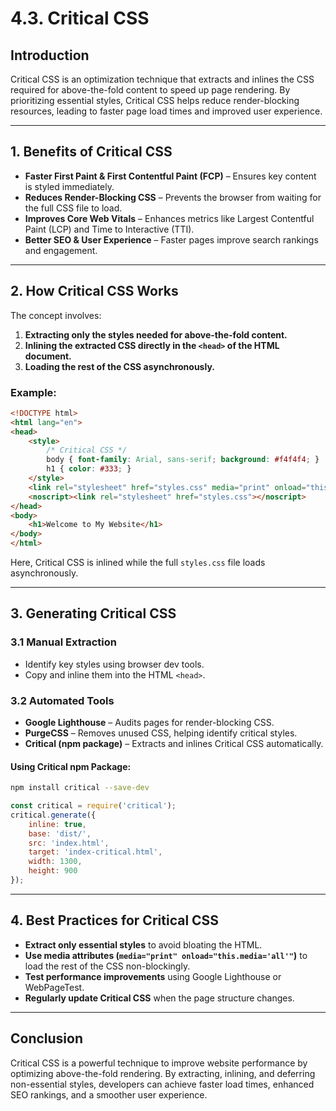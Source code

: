# 4.3. Critical CSS

## Introduction

Critical CSS is an optimization technique that extracts and inlines the CSS required for above-the-fold content to speed up page rendering. By prioritizing essential styles, Critical CSS helps reduce render-blocking resources, leading to faster page load times and improved user experience.

---

## 1. Benefits of Critical CSS

- **Faster First Paint & First Contentful Paint (FCP)** – Ensures key content is styled immediately.
- **Reduces Render-Blocking CSS** – Prevents the browser from waiting for the full CSS file to load.
- **Improves Core Web Vitals** – Enhances metrics like Largest Contentful Paint (LCP) and Time to Interactive (TTI).
- **Better SEO & User Experience** – Faster pages improve search rankings and engagement.

---

## 2. How Critical CSS Works

The concept involves:

1. **Extracting only the styles needed for above-the-fold content.**
2. **Inlining the extracted CSS directly in the `<head>` of the HTML document.**
3. **Loading the rest of the CSS asynchronously.**

### Example:
```html
<!DOCTYPE html>
<html lang="en">
<head>
    <style>
        /* Critical CSS */
        body { font-family: Arial, sans-serif; background: #f4f4f4; }
        h1 { color: #333; }
    </style>
    <link rel="stylesheet" href="styles.css" media="print" onload="this.media='all'">
    <noscript><link rel="stylesheet" href="styles.css"></noscript>
</head>
<body>
    <h1>Welcome to My Website</h1>
</body>
</html>
```
Here, Critical CSS is inlined while the full `styles.css` file loads asynchronously.

---

## 3. Generating Critical CSS

### 3.1 Manual Extraction
- Identify key styles using browser dev tools.
- Copy and inline them into the HTML `<head>`.

### 3.2 Automated Tools
- **Google Lighthouse** – Audits pages for render-blocking CSS.
- **PurgeCSS** – Removes unused CSS, helping identify critical styles.
- **Critical (npm package)** – Extracts and inlines Critical CSS automatically.

#### Using Critical npm Package:
```bash
npm install critical --save-dev
```
```javascript
const critical = require('critical');
critical.generate({
    inline: true,
    base: 'dist/',
    src: 'index.html',
    target: 'index-critical.html',
    width: 1300,
    height: 900
});
```

---

## 4. Best Practices for Critical CSS

- **Extract only essential styles** to avoid bloating the HTML.
- **Use media attributes (`media="print" onload="this.media='all'"`)** to load the rest of the CSS non-blockingly.
- **Test performance improvements** using Google Lighthouse or WebPageTest.
- **Regularly update Critical CSS** when the page structure changes.

---

## Conclusion

Critical CSS is a powerful technique to improve website performance by optimizing above-the-fold rendering. By extracting, inlining, and deferring non-essential styles, developers can achieve faster load times, enhanced SEO rankings, and a smoother user experience.

